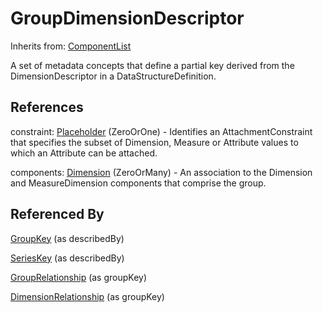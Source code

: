 
# GroupDimensionDescriptor

Inherits from: [ComponentList](../Base/ComponentList.md)



A set of metadata concepts that define a partial key derived from the DimensionDescriptor in a DataStructureDefinition.



## References

constraint: [Placeholder](../Base/Placeholder.md) (ZeroOrOne) - Identifies an AttachmentConstraint that specifies the subset of Dimension, Measure or Attribute values to which an Attribute can be attached.

components: [Dimension](Dimension.md) (ZeroOrMany) - An association to the Dimension and MeasureDimension components that comprise the group.



## Referenced By

[GroupKey](GroupKey.md) (as describedBy)

[SeriesKey](SeriesKey.md) (as describedBy)

[GroupRelationship](GroupRelationship.md) (as groupKey)

[DimensionRelationship](DimensionRelationship.md) (as groupKey)


